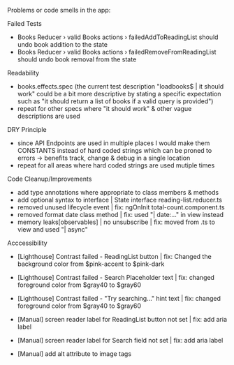 
Problems or code smells in the app:

Failed Tests
- Books Reducer › valid Books actions › failedAddToReadingList should undo book addition to the state
- Books Reducer › valid Books actions › failedRemoveFromReadingList should undo book removal from the state

Readability
- books.effects.spec (the current test description "loadbooks$ | it should work" could be a bit more descriptive by stating a specific expectation such as "it should return a list of books if a valid query is provided")
- repeat for other specs where "it should work" & other vague descriptions are used

DRY Principle
- since API Endpoints are used in multiple places I would make them CONSTANTS instead of hard coded strings which can be proned to errors -> benefits track, change & debug in a single location
- repeat for all areas where hard coded strings are used mutiple times

Code Cleanup/Improvements
- add type annotations where appropriate to class members & methods
- add optional syntax to interface | State interface reading-list.reducer.ts
- removed unused lifecycle event | fix: ngOnInit total-count.component.ts
- removed format date class method | fix:  used "| date:..." in view instead
- memory leaks[observables] | no unsubscribe | fix: moved from .ts to view and used "| async"



Acccessibility
- [Lighthouse] Contrast failed - ReadingList button | fix: Changed the background color from $pink-accent  to $pink-dark
- [Lighthouse] Contrast failed - Search Placeholder text | fix: changed foreground color from $gray40 to $gray60
- [Lighthouse] Contrast failed - "Try searching..." hint text | fix: changed foreground color from $gray40 to $gray60

- [Manual] screen reader label for ReadingList button not set | fix: add aria label
- [Manual] screen reader label for Search field not set | fix: add aria label
- [Manual] add alt attribute to image tags
